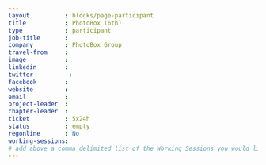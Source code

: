 ```yaml
---
layout          : blocks/page-participant
title           : PhotoBox (6th)
type            : participant
job-title       :
company         : PhotoBox Group
travel-from     :
image           :
linkedin        :
twitter          :
facebook        :
website         :
email           :
project-leader  :
chapter-leader  :
ticket          : 5x24h
status          : empty
regonline       : No
working-sessions:
# add above a comma delimited list of the Working Sessions you would like to attend (use the session's title)
---
```


<!-- put more details about participant here -->

